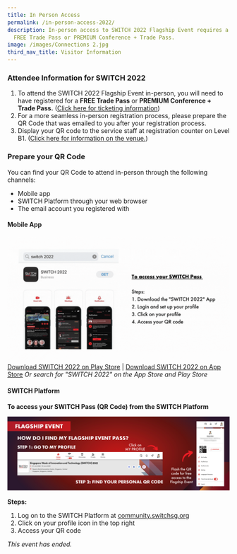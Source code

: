 ```yaml
---
title: In Person Access
permalink: /in-person-access-2022/
description: In-person access to SWITCH 2022 Flagship Event requires a valid
  FREE Trade Pass or PREMIUM Conference + Trade Pass.
image: /images/Connections 2.jpg
third_nav_title: Visitor Information
---
```

### **Attendee Information for SWITCH 2022**

1. To attend the SWITCH 2022 Flagship Event in-person, you will need to have registered for a **FREE Trade Pass** or **PREMIUM Conference + Trade Pass.** ([Click here for ticketing information](/tickets))
2. For a more seamless in-person registration process, please prepare the QR Code that was emailed to you after your registration process.
3. Display your QR code to the service staff at registration counter on Level B1. ([Click here for information on the venue.](/switch-venue-2022))

### **Prepare your QR Code**

You can find your QR Code to attend in-person through the following channels:
* Mobile app
* SWITCH Platform through your web browser
* The email account you registered with

####  **Mobile App**
![Access the QR Code from the Mobile App](/images/app%20platform_website.gif)
[Download SWITCH 2022 on Play Store](https://play.google.com/store/apps/details?id=com.hubilo.switch2022)
| [Download SWITCH 2022 on App Store](https://apps.apple.com/app/switch-2022/id1634193081)
_Or search for "SWITCH 2022" on the App Store and Play Store_

####  **SWITCH Platform** 
**To access your SWITCH Pass (QR Code) from the SWITCH Platform**

![Access the QR Code from the SWITCH Platform](/images/flagship%20event%20banner.png)

**Steps:**
1. Log on to the SWITCH Platform at [community.switchsg.org](https://community.switchsg.org/login)
2. Click on your profile icon in the top right
3. Access your QR code

*This event has ended.*